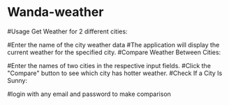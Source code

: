 # Wanda-weather

#Usage
Get Weather for 2 different cities:

#Enter the name of the city weather data
#The application will display the current weather for the specified city.
#Compare Weather Between Cities:

#Enter the names of two cities in the respective input fields.
#Click the "Compare" button to see which city has hotter weather.
#Check If a City Is Sunny:

#login with any email and password to make comparison
